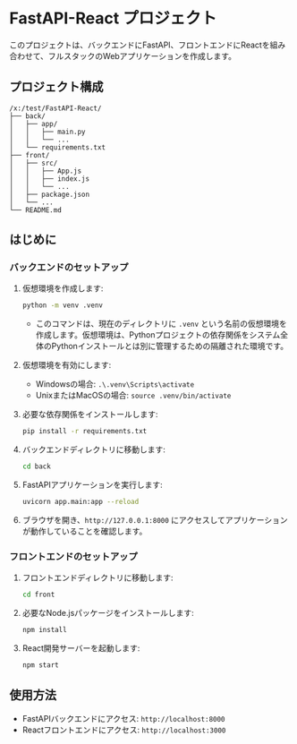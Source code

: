 # FastAPI-React プロジェクト

このプロジェクトは、バックエンドにFastAPI、フロントエンドにReactを組み合わせて、フルスタックのWebアプリケーションを作成します。

## プロジェクト構成

```
/x:/test/FastAPI-React/
├── back/
│   ├── app/
│   │   ├── main.py
│   │   └── ...
│   └── requirements.txt
├── front/
│   ├── src/
│   │   ├── App.js
│   │   ├── index.js
│   │   └── ...
│   ├── package.json
│   └── ...
└── README.md
```

## はじめに

### バックエンドのセットアップ

1. 仮想環境を作成します:
    ```bash
    python -m venv .venv
    ```
    - このコマンドは、現在のディレクトリに `.venv` という名前の仮想環境を作成します。仮想環境は、Pythonプロジェクトの依存関係をシステム全体のPythonインストールとは別に管理するための隔離された環境です。

2. 仮想環境を有効にします:
    - Windowsの場合: `.\.venv\Scripts\activate`
    - UnixまたはMacOSの場合: `source .venv/bin/activate`

3. 必要な依存関係をインストールします:
    ```bash
    pip install -r requirements.txt
    ```

4. バックエンドディレクトリに移動します:
    ```bash
    cd back
    ```

5. FastAPIアプリケーションを実行します:
    ```bash
    uvicorn app.main:app --reload
    ```

6. ブラウザを開き、`http://127.0.0.1:8000` にアクセスしてアプリケーションが動作していることを確認します。

### フロントエンドのセットアップ

1. フロントエンドディレクトリに移動します:
    ```bash
    cd front
    ```

2. 必要なNode.jsパッケージをインストールします:
    ```bash
    npm install
    ```

3. React開発サーバーを起動します:
    ```bash
    npm start
    ```

## 使用方法

- FastAPIバックエンドにアクセス: `http://localhost:8000`
- Reactフロントエンドにアクセス: `http://localhost:3000`

